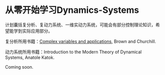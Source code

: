 # 从零开始学习Dynamics-Systems

计划囊括复分析、复动力系统、一维实动力系统，可能会有部分控制理论知识，希望能学到实际应用部分。

复分析所用书籍：[Complex variables and applications](https://people.math.sc.edu/girardi/m7034/book/ChurchillBrown8ed.pdf), Brown and Churchill.

动力系统所用书籍：Introduction to the Modern Theory of Dynamical Systems, Anatole Katok.

Coming soon.
